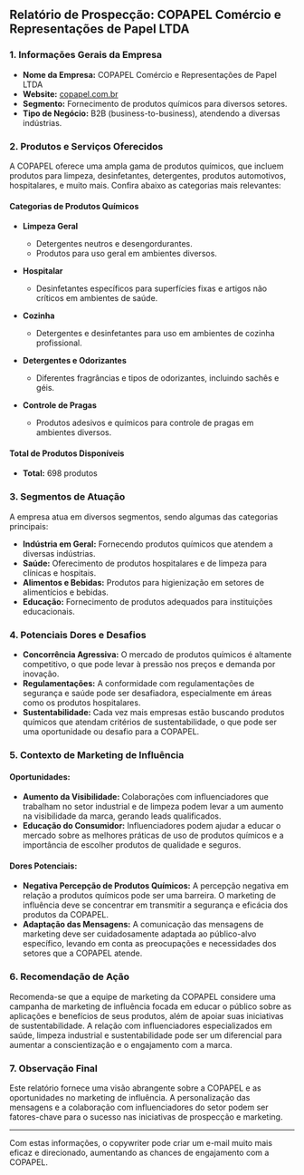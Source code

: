 ## Relatório de Prospecção: COPAPEL Comércio e Representações de Papel LTDA

### 1. Informações Gerais da Empresa
- **Nome da Empresa:** COPAPEL Comércio e Representações de Papel LTDA
- **Website:** [copapel.com.br](https://copapel.com.br)
- **Segmento:** Fornecimento de produtos químicos para diversos setores.
- **Tipo de Negócio:** B2B (business-to-business), atendendo a diversas indústrias.
  
### 2. Produtos e Serviços Oferecidos
A COPAPEL oferece uma ampla gama de produtos químicos, que incluem produtos para limpeza, desinfetantes, detergentes, produtos automotivos, hospitalares, e muito mais. Confira abaixo as categorias mais relevantes:

#### Categorias de Produtos Químicos
- **Limpeza Geral**
  - Detergentes neutros e desengordurantes.
  - Produtos para uso geral em ambientes diversos.
  
- **Hospitalar**
  - Desinfetantes específicos para superfícies fixas e artigos não críticos em ambientes de saúde.
  
- **Cozinha**
  - Detergentes e desinfetantes para uso em ambientes de cozinha profissional.
  
- **Detergentes e Odorizantes**
  - Diferentes fragrâncias e tipos de odorizantes, incluindo sachês e géis.
  
- **Controle de Pragas**
  - Produtos adesivos e químicos para controle de pragas em ambientes diversos.

#### Total de Produtos Disponíveis
- **Total:** 698 produtos

### 3. Segmentos de Atuação
A empresa atua em diversos segmentos, sendo algumas das categorias principais:

- **Indústria em Geral:** Fornecendo produtos químicos que atendem a diversas indústrias.
- **Saúde:** Oferecimento de produtos hospitalares e de limpeza para clínicas e hospitais.
- **Alimentos e Bebidas:** Produtos para higienização em setores de alimentícios e bebidas.
- **Educação:** Fornecimento de produtos adequados para instituições educacionais.

### 4. Potenciais Dores e Desafios
- **Concorrência Agressiva:** O mercado de produtos químicos é altamente competitivo, o que pode levar à pressão nos preços e demanda por inovação.
- **Regulamentações:** A conformidade com regulamentações de segurança e saúde pode ser desafiadora, especialmente em áreas como os produtos hospitalares.
- **Sustentabilidade:** Cada vez mais empresas estão buscando produtos químicos que atendam critérios de sustentabilidade, o que pode ser uma oportunidade ou desafio para a COPAPEL.

### 5. Contexto de Marketing de Influência
#### Oportunidades:
- **Aumento da Visibilidade:** Colaborações com influenciadores que trabalham no setor industrial e de limpeza podem levar a um aumento na visibilidade da marca, gerando leads qualificados.
- **Educação do Consumidor:** Influenciadores podem ajudar a educar o mercado sobre as melhores práticas de uso de produtos químicos e a importância de escolher produtos de qualidade e seguros.

#### Dores Potenciais:
- **Negativa Percepção de Produtos Químicos:** A percepção negativa em relação a produtos químicos pode ser uma barreira. O marketing de influência deve se concentrar em transmitir a segurança e eficácia dos produtos da COPAPEL.
- **Adaptação das Mensagens:** A comunicação das mensagens de marketing deve ser cuidadosamente adaptada ao público-alvo específico, levando em conta as preocupações e necessidades dos setores que a COPAPEL atende.

### 6. Recomendação de Ação
Recomenda-se que a equipe de marketing da COPAPEL considere uma campanha de marketing de influência focada em educar o público sobre as aplicações e benefícios de seus produtos, além de apoiar suas iniciativas de sustentabilidade. A relação com influenciadores especializados em saúde, limpeza industrial e sustentabilidade pode ser um diferencial para aumentar a conscientização e o engajamento com a marca.

### 7. Observação Final
Este relatório fornece uma visão abrangente sobre a COPAPEL e as oportunidades no marketing de influência. A personalização das mensagens e a colaboração com influenciadores do setor podem ser fatores-chave para o sucesso nas iniciativas de prospecção e marketing.

--- 

Com estas informações, o copywriter pode criar um e-mail muito mais eficaz e direcionado, aumentando as chances de engajamento com a COPAPEL.